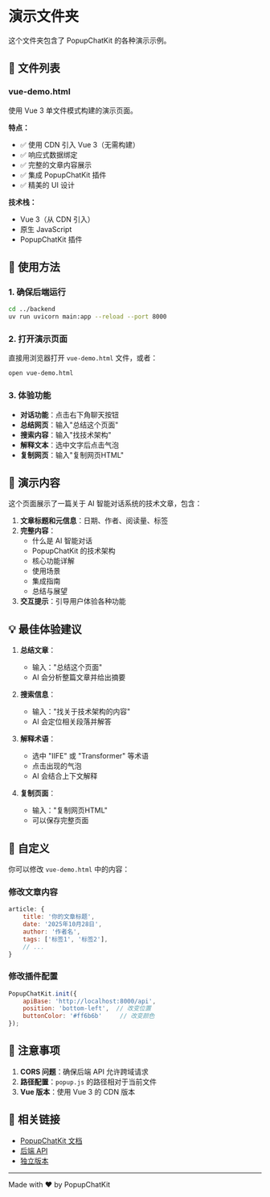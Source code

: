 # 演示文件夹

这个文件夹包含了 PopupChatKit 的各种演示示例。

## 📂 文件列表

### vue-demo.html
使用 Vue 3 单文件模式构建的演示页面。

**特点：**
- ✅ 使用 CDN 引入 Vue 3（无需构建）
- ✅ 响应式数据绑定
- ✅ 完整的文章内容展示
- ✅ 集成 PopupChatKit 插件
- ✅ 精美的 UI 设计

**技术栈：**
- Vue 3（从 CDN 引入）
- 原生 JavaScript
- PopupChatKit 插件

## 🚀 使用方法

### 1. 确保后端运行

```bash
cd ../backend
uv run uvicorn main:app --reload --port 8000
```

### 2. 打开演示页面

直接用浏览器打开 `vue-demo.html` 文件，或者：

```bash
open vue-demo.html
```

### 3. 体验功能

- **对话功能**：点击右下角聊天按钮
- **总结网页**：输入"总结这个页面"
- **搜索内容**：输入"找技术架构"
- **解释文本**：选中文字后点击气泡
- **复制网页**：输入"复制网页HTML"

## 🎯 演示内容

这个页面展示了一篇关于 AI 智能对话系统的技术文章，包含：

1. **文章标题和元信息**：日期、作者、阅读量、标签
2. **完整内容**：
   - 什么是 AI 智能对话
   - PopupChatKit 的技术架构
   - 核心功能详解
   - 使用场景
   - 集成指南
   - 总结与展望
3. **交互提示**：引导用户体验各种功能

## 💡 最佳体验建议

1. **总结文章**：
   - 输入："总结这个页面"
   - AI 会分析整篇文章并给出摘要

2. **搜索信息**：
   - 输入："找关于技术架构的内容"
   - AI 会定位相关段落并解答

3. **解释术语**：
   - 选中 "IIFE" 或 "Transformer" 等术语
   - 点击出现的气泡
   - AI 会结合上下文解释

4. **复制页面**：
   - 输入："复制网页HTML"
   - 可以保存完整页面

## 🎨 自定义

你可以修改 `vue-demo.html` 中的内容：

### 修改文章内容
```javascript
article: {
    title: '你的文章标题',
    date: '2025年10月28日',
    author: '作者名',
    tags: ['标签1', '标签2'],
    // ...
}
```

### 修改插件配置
```javascript
PopupChatKit.init({
    apiBase: 'http://localhost:8000/api',
    position: 'bottom-left',  // 改变位置
    buttonColor: '#ff6b6b'     // 改变颜色
});
```

## 📝 注意事项

1. **CORS 问题**：确保后端 API 允许跨域请求
2. **路径配置**：`popup.js` 的路径相对于当前文件
3. **Vue 版本**：使用 Vue 3 的 CDN 版本

## 🔗 相关链接

- [PopupChatKit 文档](../frontend/embedded/README.md)
- [后端 API](../backend/)
- [独立版本](../frontend/standalone/)

---

Made with ❤️ by PopupChatKit

